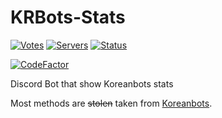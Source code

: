 # KRBots-Stats

[![Votes](https://koreanbots.dev/api/widget/bots/votes/856935856617816124.svg?style=classic)](https://koreanbots.dev/bots/856935856617816124)
[![Servers](https://koreanbots.dev/api/widget/bots/servers/856935856617816124.svg?style=classic)](https://koreanbots.dev/bots/856935856617816124)
[![Status](https://koreanbots.dev/api/widget/bots/status/856935856617816124.svg?style=classic)](https://koreanbots.dev/bots/856935856617816124)

[![CodeFactor](https://www.codefactor.io/repository/github/despenser08/krbots-stats/badge)](https://www.codefactor.io/repository/github/despenser08/krbots-stats)

Discord Bot that show Koreanbots stats

Most methods are ~~stolen~~ taken from [Koreanbots](https://github.com/koreanbots/koreanbots).
